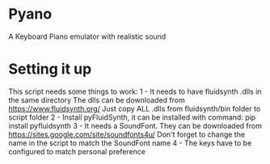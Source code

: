 # Pyano
A Keyboard Piano emulator with realistic sound

# Setting it up
This script needs some things to work:
1 - It needs to have fluidsynth .dlls in the same directory
The dlls can be downloaded from https://www.fluidsynth.org/
Just copy ALL .dlls from fluidsynth/bin folder to script folder
2 - Install pyFluidSynth, it can be installed with command: pip install pyfluidsynth
3 - It needs a SoundFont. They can be downloaded from https://sites.google.com/site/soundfonts4u/
Don't forget to change the name in the script to match the SoundFont name
4 - The keys have to be configured to match personal preference


